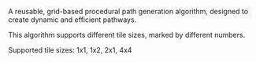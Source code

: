 A reusable, grid-based procedural path generation algorithm, designed to create dynamic and efficient pathways.

This algorithm supports different tile sizes, marked by different numbers.

Supported tile sizes: 1x1, 1x2, 2x1, 4x4
